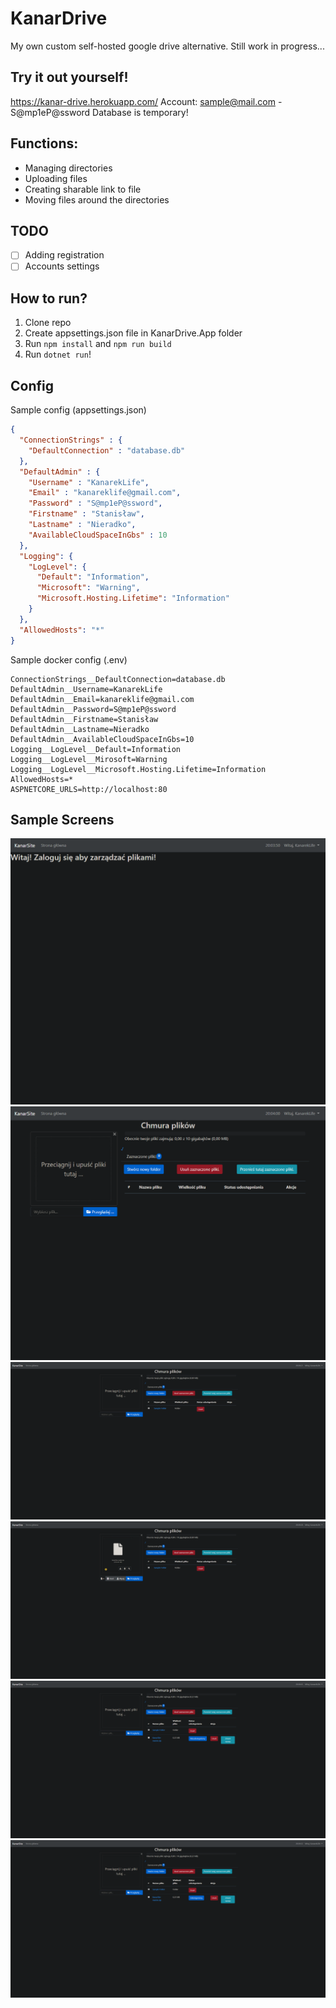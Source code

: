 # KanarDrive
My own custom self-hosted google drive alternative. Still work in progress...
## Try it out yourself!
https://kanar-drive.herokuapp.com/
Account: sample@mail.com - S@mp1eP@ssword 
Database is temporary!
## Functions:
- Managing directories
- Uploading files
- Creating sharable link to file
- Moving files around the directories
## TODO
- [ ] Adding registration
- [ ] Accounts settings
## How to run?
1. Clone repo
2. Create appsettings.json file in KanarDrive.App folder
3. Run `npm install` and `npm run build`
4. Run `dotnet run`!
## Config
Sample config (appsettings.json)
```json
{
  "ConnectionStrings" : {
    "DefaultConnection" : "database.db"
  },
  "DefaultAdmin" : {
    "Username" : "KanarekLife",
    "Email" : "kanareklife@gmail.com",
    "Password" : "S@mp1eP@ssword",
    "Firstname" : "Stanisław",
    "Lastname" : "Nieradko",
    "AvailableCloudSpaceInGbs" : 10
  },
  "Logging": {
    "LogLevel": {
      "Default": "Information",
      "Microsoft": "Warning",
      "Microsoft.Hosting.Lifetime": "Information"
    }
  },
  "AllowedHosts": "*"
}
```

Sample docker config (.env)
```dotenv
ConnectionStrings__DefaultConnection=database.db
DefaultAdmin__Username=KanarekLife
DefaultAdmin__Email=kanareklife@gmail.com
DefaultAdmin__Password=S@mp1eP@ssword
DefaultAdmin__Firstname=Stanisław
DefaultAdmin__Lastname=Nieradko
DefaultAdmin__AvailableCloudSpaceInGbs=10
Logging__LogLevel__Default=Information
Logging__LogLevel__Mirosoft=Warning
Logging__LogLevel__Microsoft.Hosting.Lifetime=Information
AllowedHosts=*
ASPNETCORE_URLS=http://localhost:80
```
## Sample Screens
![](docs/screen%20(1).png)
![](docs/screen%20(2).png)
![](docs/screen%20(3).png)
![](docs/screen%20(4).png)
![](docs/screen%20(5).png)
![](docs/screen%20(6).png)
